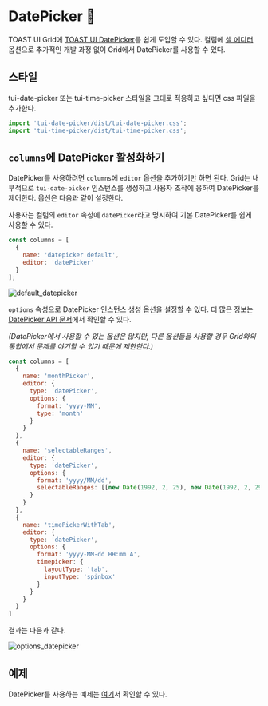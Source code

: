 # DatePicker 📅

TOAST UI Grid에 [TOAST UI DatePicker](https://github.com/nhn/tui.date-picker)를 쉽게 도입할 수 있다. 컬럼에 [셀 에디터](custom-editor.md) 옵션으로 추가적인 개발 과정 없이 Grid에서 DatePicker를 사용할 수 있다.

## 스타일

tui-date-picker 또는 tui-time-picker 스타일을 그대로 적용하고 싶다면 css 파일을 추가한다.

```js
import 'tui-date-picker/dist/tui-date-picker.css';
import 'tui-time-picker/dist/tui-time-picker.css';
```

## `columns`에 DatePicker 활성화하기

DatePicker를 사용하려면 `columns`에 `editor` 옵션을 추가하기만 하면 된다. Grid는 내부적으로 `tui-date-picker` 인스턴스를 생성하고 사용자 조작에 응하여 DatePicker를 제어한다. 옵션은 다음과 같이 설정한다.

사용자는 컬럼의 `editor` 속성에 `datePicker`라고 명시하여 기본 DatePicker를 쉽게 사용할 수 있다.

```js
const columns = [
  {
    name: 'datepicker default',
    editor: 'datePicker'
  }
];
```

![default_datepicker](https://user-images.githubusercontent.com/35371660/59477678-37dad080-8e91-11e9-90d9-c99053ae83d9.gif)

`options` 속성으로 DatePicker 인스턴스 생성 옵션을 설정할 수 있다. 더 많은 정보는 [DatePicker API 문서](https://nhn.github.io/tui.date-picker/latest/DatePicker)에서 확인할 수 있다.

*(DatePicker에서 사용할 수 있는 옵션은 많지만, 다른 옵션들을 사용할 경우 Grid와의 통합에서 문제를 야기할 수 있기 때문에 제한한다.)*

```js
const columns = [
  {
    name: 'monthPicker',
    editor: {
      type: 'datePicker',
      options: {
        format: 'yyyy-MM',
        type: 'month'
      }
    }
  },
  {
    name: 'selectableRanges',
    editor: {
      type: 'datePicker',
      options: {
        format: 'yyyy/MM/dd',
        selectableRanges: [[new Date(1992, 2, 25), new Date(1992, 2, 29)]]
      }
    }
  },
  {
    name: 'timePickerWithTab',
    editor: {
      type: 'datePicker',
      options: {
        format: 'yyyy-MM-dd HH:mm A',
        timepicker: {
          layoutType: 'tab',
          inputType: 'spinbox'
        }
      }
    }
  }
]
```

결과는 다음과 같다.

![options_datepicker](https://user-images.githubusercontent.com/35371660/59477679-37dad080-8e91-11e9-9156-1aab1e8aecd1.gif)

## 예제

DatePicker를 사용하는 예제는 [여기](https://nhn.github.io/tui.grid/latest/tutorial-example08-date-picker)서 확인할 수 있다.
